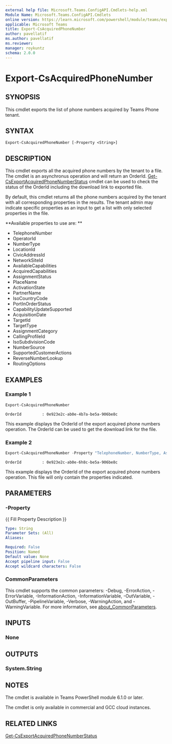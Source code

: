 ```yaml
---
external help file: Microsoft.Teams.ConfigAPI.Cmdlets-help.xml
Module Name: Microsoft.Teams.ConfigAPI.Cmdlets
online version: https://learn.microsoft.com/powershell/module/teams/export-csacquiredphonenumber
applicable: Microsoft Teams
title: Export-CsAcquiredPhoneNumber
author: pavellatif
ms.author: pavellatif
ms.reviewer:
manager: roykuntz
schema: 2.0.0
---
```


# Export-CsAcquiredPhoneNumber

## SYNOPSIS
This cmdlet exports the list of phone numbers acquired by Teams Phone tenant. 

## SYNTAX

```
Export-CsAcquiredPhoneNumber [-Property <String>]
```

## DESCRIPTION
This cmdlet exports all the acquired phone numbers by the tenant to a file. The cmdlet is an asynchronus operation and will return an OrderId. [Get-CsExportAcquiredPhoneNumberStatus](Get-CsExportAcquiredPhoneNumberStatus.md) cmdlet can be used to check the status of the OrderId including the download link to exported file. 

By default, this cmdlet returns all the phone numbers acquired by the tenant with all corresponding properties in the results. The tenant admin may indicate specific properties as an input to get a list with only selected properties in the file.

**Available properties to use are: **

- TelephoneNumber
- OperatorId
- NumberType
- LocationId
- CivicAddressId
- NetworkSiteId
- AvailableCapabilities
- AcquiredCapabilities
- AssignmentStatus
- PlaceName
- ActivationState
- PartnerName
- IsoCountryCode
- PortInOrderStatus
- CapabilityUpdateSupported
- AcquisitionDate
- TargetId
- TargetType
- AssignmentCategory
- CallingProfileId
- IsoSubdivisionCode
- NumberSource
- SupportedCustomerActions
- ReverseNumberLookup
- RoutingOptions



## EXAMPLES

### Example 1
```powershell
Export-CsAcquiredPhoneNumber
```
```output
OrderId         : 0e923e2c-ab0e-4b7a-be5a-906be8c
```
This example displays the OrderId of the export acquired phone numbers operation. The OrderId can be used to get the download link for the file.

### Example 2
```powershell
Export-CsAcquiredPhoneNumber -Property "TelephoneNumber, NumberType, AssignmentStatus"
```
```output
OrderId         : 0e923e2c-ab0e-6h8c-be5a-906be8c
```
This example displays the OrderId of the export acquired phone numbers operation. This file will only contain the properties indicated. 

## PARAMETERS

### -Property
{{ Fill Property Description }}

```yaml
Type: String
Parameter Sets: (All)
Aliases:

Required: False
Position: Named
Default value: None
Accept pipeline input: False
Accept wildcard characters: False
```


### CommonParameters
This cmdlet supports the common parameters: -Debug, -ErrorAction, -ErrorVariable, -InformationAction, -InformationVariable, -OutVariable, -OutBuffer, -PipelineVariable, -Verbose, -WarningAction, and -WarningVariable. For more information, see [about_CommonParameters](http://go.microsoft.com/fwlink/?LinkID=113216).

## INPUTS

### None

## OUTPUTS

### System.String

## NOTES
The cmdlet is available in Teams PowerShell module 6.1.0 or later. 

The cmdlet is only available in commercial and GCC cloud instances.

## RELATED LINKS
[Get-CsExportAcquiredPhoneNumberStatus](Get-CsExportAcquiredPhoneNumberStatus.md)
